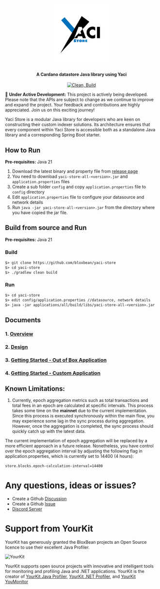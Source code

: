 <div align="center">
<img src="static/YaciStore.png" width="200">

<h4>A Cardano datastore Java library using Yaci</h4>

[![Clean, Build](https://github.com/bloxbean/yaci-store/actions/workflows/build.yml/badge.svg)](https://github.com/bloxbean/yaci-store/actions/workflows/build.yml)
</div>

🔧 **Under Active Development:** This project is actively being developed. Please note that the APIs are subject to change as we continue to improve and expand the project. Your feedback and contributions are highly appreciated. Join us on this exciting journey!

Yaci Store is a modular Java library for developers who are keen on constructing their custom indexer solutions.
Its architecture ensures that every component within Yaci Store is accessible both as a standalone Java library and a
corresponding Spring Boot starter.

## How to Run 

**Pre-requisites:** Java 21

1. Download the latest binary and property file from [release page](https://github.com/bloxbean/yaci-store/releases)
2. You need to download ``yaci-store-all-<version>.jar`` and ``application.properties`` files
3. Create a sub folder ``config`` and copy ``application.properties`` file to ``config`` directory
4. Edit ``application.properties`` file to configure your datasource and network details
5. Run ``java -jar yaci-store-all-<version>.jar`` from the directory where you have copied the jar file.

## Build from source and Run 

**Pre-requisites:** Java 21

### Build

```
$> git clone https://github.com/bloxbean/yaci-store
$> cd yaci-store
$> ./gradlew clean build
```

### Run

```
$> cd yaci-store
$> edit config/application.properties //datasource, network details
$> java -jar applications/all/build/libs/yaci-store-all-<version>.jar
```

## Documents

### 1. [Overview](./docs/overview.md)
### 2. [Design](./docs/design.md)
### 3. [Getting Started - Out of Box Application](./docs/getting-started-out-of-box.md)
### 4. [Getting Started - Custom Application](./docs/getting-started-as-library.md)

## Known Limitations:

1. Currently, epoch aggregation metrics such as total transactions and total fees in an epoch are calculated at specific intervals.
This process takes some time on the **mainnet** due to the current implementation. Since this process is executed synchronously within the main flow, 
you may experience some lag in the sync process during aggregation. However, once the aggregation is completed, the sync process should quickly catch up with the latest data.

The current implementation of epoch aggregation will be replaced by a more efficient approach in a future release. 
Nonetheless, you have control over the epoch aggregation interval by adjusting the following flag in application.properties, which is currently set to 14400 (4 hours):

``` store.blocks.epoch-calculation-interval=14400 ```

# Any questions, ideas or issues?

- Create a Github [Discussion](https://github.com/bloxbean/yaci-store/discussions)
- Create a Github [Issue](https://github.com/bloxbean/yaci-store/issues)
- [Discord Server](https://discord.gg/JtQ54MSw6p)

# Support from YourKit

YourKit has generously granted the BloxBean projects an Open Source licence to use their excellent Java Profiler.

![YourKit](https://www.yourkit.com/images/yklogo.png)

YourKit supports open source projects with innovative and intelligent tools
for monitoring and profiling Java and .NET applications.
YourKit is the creator of <a href="https://www.yourkit.com/java/profiler/">YourKit Java Profiler</a>,
<a href="https://www.yourkit.com/.net/profiler/">YourKit .NET Profiler</a>,
and <a href="https://www.yourkit.com/youmonitor/">YourKit YouMonitor</a>
